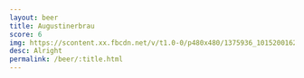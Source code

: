 ```yaml
---
layout: beer
title: Augustinerbrau
score: 6
img: https://scontent.xx.fbcdn.net/v/t1.0-0/p480x480/1375936_10152001624743745_1619318099_n.jpg?oh=a10718b7bdbc91f45bbdcb043b7cb53f&oe=587C3792
desc: Alright
permalink: /beer/:title.html
---
```


